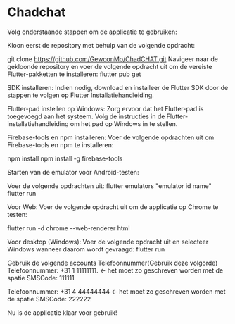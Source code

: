 # Chadchat

Volg onderstaande stappen om de applicatie te gebruiken:

Kloon eerst de repository met behulp van de volgende opdracht:

git clone https://github.com/GewoonMo/ChadCHAT.git
Navigeer naar de gekloonde repository en voer de volgende opdracht uit om de vereiste Flutter-pakketten te installeren:
flutter pub get

SDK installeren:
Indien nodig, download en installeer de Flutter SDK door de stappen te volgen op Flutter Installatiehandleiding.

Flutter-pad instellen op Windows:
Zorg ervoor dat het Flutter-pad is toegevoegd aan het systeem. Volg de instructies in de Flutter-installatiehandleiding om het pad op Windows in te stellen.

Firebase-tools en npm installeren:
Voer de volgende opdrachten uit om Firebase-tools en npm te installeren:

npm install
npm install -g firebase-tools

Starten van de emulator voor Android-testen:

Voer de volgende opdrachten uit:
flutter emulators "emulator id name"
flutter run

Voor Web:
Voer de volgende opdracht uit om de applicatie op Chrome te testen:

flutter run -d chrome --web-renderer html

Voor desktop (Windows):
Voer de volgende opdracht uit en selecteer Windows wanneer daarom wordt gevraagd:
flutter run

Gebruik de volgende accounts Telefoonnummer(Gebruik deze volgorde)
Telefoonnummer: +31 1 11111111. <- het moet zo geschreven worden met de spatie
SMSCode: 111111

Telefoonnummer: +31 4 44444444 <- het moet zo geschreven worden met de spatie
SMSCode: 222222

Nu is de applicatie klaar voor gebruik!
